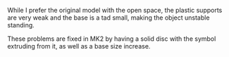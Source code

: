 While I prefer the original model with the open space, the plastic supports are very weak and the base is a tad small, making the object unstable standing.

These problems are fixed in MK2 by having a solid disc with the symbol extruding from it, as well as a base size increase.
